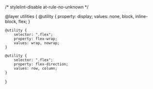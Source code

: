 /* stylelint-disable at-rule-no-unknown */

@layer utilities {
	@utility {
		property: display;
		values: none, block, inline-block, flex;
	}

	@utility {
		selector: ".flex";
		property: flex-wrap;
		values: wrap, nowrap;
	}

	@utility {
		selector: ".flex";
		property: flex-direction;
		values: row, column;
	}
}
